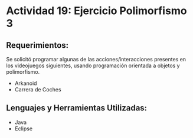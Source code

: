# Actividad 19: Ejercicio Polimorfismo 3
## Requerimientos:
Se solicitó programar algunas de las acciones/interacciones presentes en los videojuegos siguientes, usando programación orientada a objetos y polimorfismo.
* Arkanoid
* Carrera de Coches

## Lenguajes y Herramientas Utilizadas:
* Java
* Eclipse
